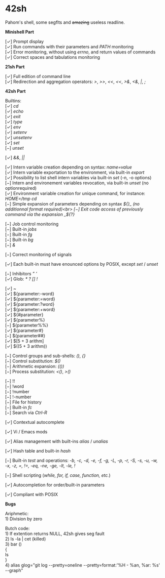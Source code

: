 # 42sh
Pahom's shell, some segflts and ~~amazing~~ useless readline.

**Minishell Part**

[✓] Prompt display<br>
[✓] Run commands with their parameters and _PATH_ monitoring<br>
[✓] Error monitoring, without using _errno_, and return values of commands<br>
[✓] Correct spaces and tabulations monitoring<br>

**21sh Part**

[✓] Full edition of command line<br>
[✓] Redirection and aggregation operators: _\>_, _\>>_, _\<<_, _\<<_, _\>&_, _\<&_, _\|_, _\;_<br>

**42sh Part**

Builtins:<br>
[✓] _cd_<br>
[✓] _echo_<br>
[✓] _exit_<br>
[✓] _type_<br>
[✓] _env_<br>
[✓] _setenv_<br>
[✓] _unsetenv_<br>
[✓] _set_<br>
[−] _unset_<br>

[✓] _\&&_, _\||_<br>

[✓] Intern variable creation depending on syntax: _name=value_<br>
[✓] Intern variable exportation to the environment, via built-in _export_<br>
[✓] Possibility to list shell intern variables via built-in _set_ (-n, -o options)<br>
[−] Intern and environement variables revocation, via built-in _unset_ (no optionrequired)<br>
[✓] Environment variable creation for unique command, for instance: _HOME=/tmp cd_<br>
[−] Simple expansion of parameters depending on syntax _${}_ (no additionnal format required)<br>
[−] Exit code access of previously command via the expansion _${?}_<br>

[−] Job control monitoring<br>
[−] Built-in _jobs_<br>
[−] Built-in _fg_<br>
[−] Built-in _bg_<br>
[−] _&_<br>

[−] Correct monitoring of signals<br>

[✓] Each built-in must have enounced options by POSIX, except _set_ / _unset_<br>

[−] Inhibitors _” ’_<br>
[✓] Glob: _* ? [] !_<br>

[✓] ~<br>
[✓] ${parameter:-word}<br>
[✓] ${parameter:=word}<br>
[✓] ${parameter:?word}<br>
[✓] ${parameter:+word}<br>
[✓] ${#parameter}<br>
[✓] ${parameter%}<br>
[−] ${parameter%%}<br>
[✓] ${parameter#}<br>
[−] ${parameter##}<br>
[✓] $[5 + 3 arithm]<br>
[✓] $((5 + 3 arithm))<br>

[−] Control groups and sub-shells: _()_, _{}_<br>
[−] Control substitution: _$()_<br>
[−] Arithmetic expansion: _(())_<br>
[−] Process substitution: _<()_, _>()_<br>

[−] !!<br>
[−] !word<br>
[−] !number<br>
[−] !-number<br>
[−] File for history<br>
[−] Built-in _fc_<br>
[−] Search via _Ctrl-R_<br>

[✓] Contextual autocomplete<br>

[✓] Vi / Emacs mods<br>

[✓] Alias management with built-ins _alias_ / _unalias_<br>

[✓] Hash table and built-in _hash_<br>

[−] Built-in _test_ and operations: _-b, -c, -d, -e, -f, -g, -L, -p, -r, -S, -s, -u, -w, -x, -z, =, !=, -eq, -ne, -ge, -lt, -le, !_<br>

[−] Shell scripting (_while, for, if, case, function, etc._)<br>

[✓] Autocompletion for order/built-in parameters<br>

[✓] Compliant with POSIX<br>

**Bugs**

Ariphmetic:<br>
    1) Division by zero<br>

Butch code:<br>
    1) If extention returns NULL, 42sh gives seg fault<br>
    2) ls -la | cet (killed)<br>
    3) bar ()<br>
    {<br>
        ls<br>
    }<br>
    4) alias glog="git log --pretty=oneline --pretty=format:'%H - %an, %ar: %s' --graph"<br>
